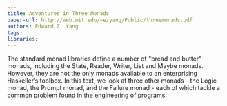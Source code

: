 ```yaml
---
title: Adventures in Three Monads
paper-url: http://web.mit.edu/~ezyang/Public/threemonads.pdf
authors: Edward Z. Yang
tags: 
libraries: 
---
```


The standard monad libraries define a number of "bread and butter" monads, including
the State, Reader, Writer, List and Maybe monads. However, they are not
the only monads available to an enterprising Haskeller’s toolbox. In this text, we
look at three other monads - the Logic monad, the Prompt monad, and the Failure
monad - each of which tackle a common problem found in the engineering of
programs.
